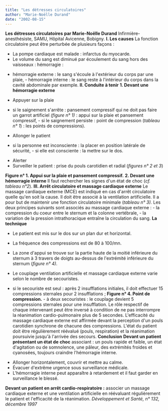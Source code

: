 ```yaml
---
title: "Les détresses circulatoires"
author: "Marie-Noëlle Durand"
date: "2002-08-15"
---
```


**Les détresses circulatoires** **par Marie-Noëlle Durand** Infirmière-anesthésiste, SAMU, Hôpital Avicenne, Bobigny. **I. Les causes** La fonction circulatoire peut être perturbée de plusieurs façons :

- La pompe cardiaque est malade : infarctus du myocarde.
- Le volume du sang est diminué par écoulement du sang hors des vaisseaux : hémorragie :

<!-- -->

- hémorragie externe : le sang s'écoule à l'extérieur du corps par une plaie, - hémorragie interne : le sang reste à l'intérieur du corps dans la cavité abdominale par exemple. **Il. Conduite à tenir** **1. Devant une hémorragie externe**

<!-- -->

- Appuyer sur la plaie

<!-- -->

- si le saignement s'arrête : pansement compressif qui ne doit pas faire un garrot artificiel *(figure n° 1)* : appui sur la plaie et pansement compressif, - si le saignement persiste : point de compression (*tableau n° 1*) : les points de compressions).

<!-- -->

- Allonger le patient

<!-- -->

- si la personne est inconsciente : la placer en position latérale de sécurité, - si elle est consciente : la mettre sur le dos.

<!-- -->

- Alerter
- Surveiller le patient : prise du pouls carotidien et radial (*figures n° 2 et 3*)

**Figure n° 1. Appui sur la plaie et pansement compressif.** **2. Devant une hémorragie interne** Il faut rechercher les signes d'un état de choc (*cf. tableau n°2*). **III. Arrêt circulatoire et massage cardiaque externe** Le massage cardiaque externe (MCE) est indiqué en cas d'arrêt circulatoire quelle qu'en soit la cause. Il doit être associé à la ventilation artificielle. Il a pour but de maintenir une fonction circulatoire minimale (*tableau n° 3).* Les deux principes suivants sont associés au massage cardiaque externe : - la compression du coeur entre le sternum et la colonne vertébrale, - la variation de la pression intrathoracique entraîne la circulation du sang. **La technique**

- Le patient est mis sur le dos sur un plan dur et horizontal.

- La fréquence des compressions est de 80 à 100/mn.

- La zone d'appui se trouve sur la partie haute de la moitié inférieure du sternum à 3 travers de doigts au-dessus de l'extrémité inférieure du sternum (*figure* *n° 4).*

- Le couplage ventilation artificielle et massage cardiaque externe varie selon le nombre de secouristes.

<!-- -->

- si le secouriste est seul : après 2 insufflations initiales, il doit effectuer 15 compressions sternales pour 2 insufflations ; **Figure n° 4. Point de compression.** - à deux secouristes : le couplage devient 5 compressions sternales pour une insufflation. Le rôle respectif de chaque intervenant peut être inversé à condition de ne pas interrompre la réanimation cardio-pulmonaire plus de 5 secondes. L'efficacité du massage cardiaque externe est affirmée devant la perception d'un pouls carotidien synchrone de chacune des compressions. L'état du patient doit être régulièrement réévalué (pouls, respiration) et la réanimation poursuivie jusqu'à l'arrivée des secours. **Conclusion** **Devant un patient présentant un état de** **choc** associant : un pouls rapide et faible, un état d'agitation ou de somnolence, une pâleur, des extrémités froides et cyanosées, toujours craindre l'hémorragie interne.

<!-- -->

- Allonger horizontalement, couvrir et mettre au calme.
- Évacuer d'extrême urgence sous surveillance médicale.
- L'hémorragie interne peut apparaître à retardement et il faut garder en surveillance le blessé.

**Devant un patient en arrêt cardio-respiratoire :** associer un massage cardiaque externe et une ventilation artificielle en réévaluant régulièrement le patient et l'efficacité de la réanimation. *Développement et Santé, n° 132, décembre 1997*
